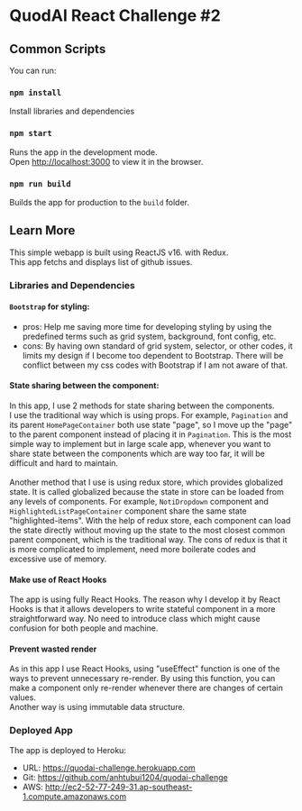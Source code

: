 # QuodAI React Challenge #2


## Common Scripts

You can run:

### `npm install`

Install libraries and dependencies

### `npm start`

Runs the app in the development mode.\
Open [http://localhost:3000](http://localhost:3000) to view it in the browser.

### `npm run build`

Builds the app for production to the `build` folder.

## Learn More

This simple webapp is built using ReactJS v16. with Redux.\
This app fetchs and displays list of github issues.

### Libraries and Dependencies

#### `Bootstrap` for styling:
+ pros: Help me saving more time for developing styling by using the predefined terms such as grid system, background, font config, etc.
+ cons: By having own standard of grid system, selector, or other codes, it limits my design if I become too dependent to Bootstrap. There will be conflict between my css codes with Bootstrap if I am not aware of that.

#### State sharing between the component:
In this app, I use 2 methods for state sharing between the components.\
I use the traditional way which is using props. For example, `Pagination` and its parent `HomePageContainer` both use state "page", so I move up the "page" to the parent component instead of placing it in `Pagination`. This is the most simple way to implement but in large scale app, whenever you want to share state between the components which are way too far, it will be difficult and hard to maintain.\
\
Another method that I use is using redux store, which provides globalized state. It is called globalized because the state in store can be loaded from any levels of components. For example, `NotiDropdown` component and `HighlightedListPageContainer` component share the same state "highlighted-items". With the help of redux store, each component can load the state directly without moving up the state to the most closest common parent component, which is the traditional way. The cons of redux is that it is more complicated to implement, need more boilerate codes and excessive use of memory.

#### Make use of React Hooks
The app is using fully React Hooks. The reason why I develop it by React Hooks is that it allows developers to write stateful component in a more straightforward way. No need to introduce class which might cause confusion for both people and machine. 

#### Prevent wasted render
As in this app I use React Hooks, using "useEffect" function is one of the ways to prevent unnecessary re-render. By using this function, you can make a component only re-render whenever there are changes of certain values.\
Another way is using immutable data structure.


### Deployed App
The app is deployed to Heroku:
+ URL: https://quodai-challenge.herokuapp.com 
+ Git: https://github.com/anhtubui1204/quodai-challenge
+ AWS: http://ec2-52-77-249-31.ap-southeast-1.compute.amazonaws.com

